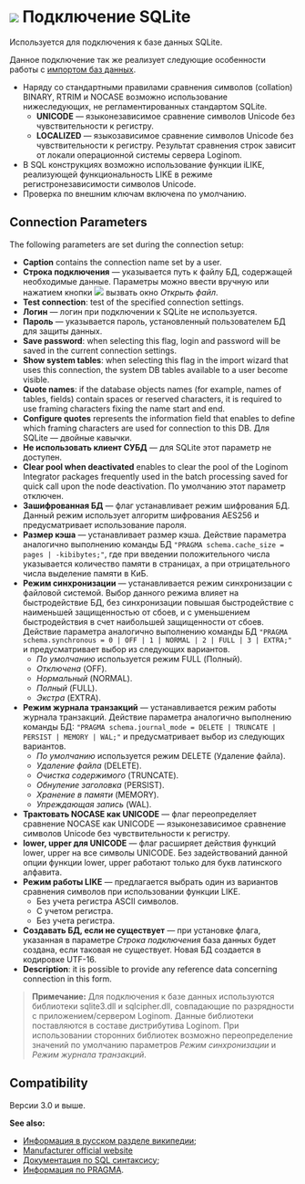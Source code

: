 # ![ ](../../../images/icons/data-sources/db-sqlite_default.svg) Подключение SQLite

Используется для подключения к базе данных SQLite.

Данное подключение так же реализует следующие особенности работы с [импортом баз данных](../../import/database.md).

* Наряду со стандартными правилами сравнения символов (collation) BINARY, RTRIM и NOCASE возможно использование нижеследующих, не регламентированных стандартом SQLite.
   * **UNICODE** — языконезависимое сравнение символов Unicode без чувствительности к регистру.
   * **LOCALIZED** — языкозависимое сравнение символов Unicode без чувствительности к регистру. Результат сравнения строк зависит от локали операционной системы сервера Loginom.
* В SQL конструкциях возможно использование функции iLIKE, реализующей функциональность LIKE в режиме регистронезависимости символов Unicode.
* Проверка по внешним ключам включена по умолчанию.

## Connection Parameters

The following parameters are set during the connection setup:

* **Caption** contains the connection name set by a user.
* **Строка подключения** — указывается путь к файлу БД, содержащей необходимые данные. Параметры можно ввести вручную или нажатием кнопки ![ ](../../../images/extjs-theme/form/open-trigger/open-trigger_default.svg) вызвать окно *Открыть файл*.
* **Test connection**: test of the specified connection settings.
* **Логин** — логин при подключении к SQLite не используется.
* **Пароль** — указывается пароль, установленный пользователем БД для защиты данных.
* **Save password**: when selecting this flag, login and password will be saved in the current connection settings.
* **Show system tables**: when selecting this flag in the import wizard that uses this connection, the system DB tables available to a user become visible.
* **Quote names**: if the database objects names (for example, names of tables, fields) contain spaces or reserved characters, it is required to use framing characters fixing the name start and end.
* **Configure quotes** represents the information field that enables to define which framing characters are used for connection to this DB. Для SQLite — двойные кавычки.
* **Не использовать клиент СУБД** — для SQLite этот параметр не доступен.
* **Clear pool when deactivated** enables to clear the pool of the Loginom Integrator packages frequently used in the batch processing saved for quick call upon the node deactivation. По умолчанию этот параметр отключен.
* **Зашифрованная БД** — флаг устанавливает режим шифрования БД. Данный режим использует алгоритм шифрования AES256 и предусматривает использование пароля.
* **Размер кэша** — устанавливает размер кэша. Действие параметра аналогично выполнению команды БД `"PRAGMA schema.cache_size = pages | -kibibytes;"`, где при введении положительного числа указывается количество памяти в страницах, а при отрицательного числа выделение памяти в КиБ.
* **Режим синхронизации** — устанавливается режим синхронизации с файловой системой. Выбор данного режима влияет на быстродействие БД, без синхронизации повышая быстродействие с наименьшей защищенностью от сбоев, и с уменьшением быстродействия в счет наибольшей защищенности от сбоев. Действие параметра аналогично выполнению команды БД `"PRAGMA schema.synchronous = 0 | OFF | 1 | NORMAL | 2 | FULL | 3 | EXTRA;"` и предусматривает выбор из следующих вариантов.
   * *По умолчанию* используется режим FULL (Полный).
   * *Отключена* (OFF).
   * *Нормальный* (NORMAL).
   * *Полный* (FULL).
   * *Экстра* (EXTRA).
* **Режим журнала транзакций** — устанавливается режим работы журнала транзакций. Действие параметра аналогично выполнению команды БД: `"PRAGMA schema.journal_mode = DELETE | TRUNCATE | PERSIST | MEMORY | WAL;"` и предусматривает выбор из следующих вариантов.
   * *По умолчанию* используется режим DELETE (Удаление файла).
   * *Удаление файла* (DELETE).
   * *Очистка содержимого* (TRUNCATE).
   * *Обнуление заголовка* (PERSIST).
   * *Хранение в памяти* (MEMORY).
   * *Упреждающая запись* (WAL).
* **Трактовать NOCASE как UNICODE** — флаг переопределяет сравнение NOCASE как UNICODE — языконезависимое сравнение символов Unicode без чувствительности к регистру.
* **lower, upper для UNICODE** — флаг расширяет действия функций lower, upper на все символы UNICODE. Без задействований данной опции функции lower, upper работают только для букв латинского алфавита.
* **Режим работы LIKE** — предлагается выбрать один из вариантов сравнения символов при использовании функции LIKE.
   * Без учета регистра ASCII символов.
   * С учетом регистра.
   * Без учета регистра.
* **Создавать БД, если не существует** — при установке флага, указанная в параметре *Строка подключения* база данных будет создана, если таковая не существует. Новая БД создается в кодировке UTF-16.
* **Description**: it is possible to provide any reference data concerning connection in this form.

> **Примечание:** Для подключения к базе данных используются библиотеки sqlite3.dll и sqlcipher.dll, совпадающие по разрядности с приложением/сервером Loginom. Данные библиотеки поставляются в составе дистрибутива Loginom. При использовании сторонних библиотек возможно переопределение значений по умолчанию параметров *Режим синхронизации* и *Режим журнала транзакций*.

## Compatibility

Версии 3.0 и выше.

**See also:**

* [Информация в русском разделе википедии](https://ru.wikipedia.org/wiki/SQLite);
* [Manufacturer official website](https://sqlite.org)
* [Документация по SQL синтаксису](https://sqlite.org/lang.html);
* [Информация по PRAGMA](https://sqlite.org/pragma.html).
